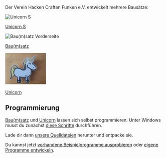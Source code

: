 Der Verein Hacken Craften Funken e.V. entwickelt mehrere Bausätze:

<img src="assets/images/unicorn_s_live.jpg" width="100" height="100" alt="Unicorn S">

[Unicorn S](kits/unicorn_s)

<img src="assets/images/baumsatz_front.png" width="100" height="100" alt="Bau(m)satz Vorderseite">

[Bau(m)satz](kits/baumsatz)

<img src="assets/images/unicorn_live.webp" width="130" height="100" alt="Unicorn">

[Unicorn](kits/unicorn)

## Programmierung

[Bau(m)satz](./KitBaumsatz.de.md) und [Unicorn](./KitUnicorn.de.md) lassen sich selbst programmieren. Unter Windows musst du zunächst [diese Schritte](./ProgSetupWindows.de.md) durchführen.

Lade dir dann [unsere Quelldateien](https://github.com/HaCraFu/assembly-kits/archive/refs/heads/main.zip) herunter und entpacke sie.

Du kannst jetzt [vorhandene Beispielprogramme ausprobieren](./ProgExamples.de.md) oder [eigene Programme entwickeln](ProgCreateNew.md).
